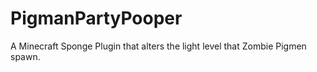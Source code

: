 # PigmanPartyPooper
A Minecraft Sponge Plugin that alters the light level that Zombie Pigmen spawn.
